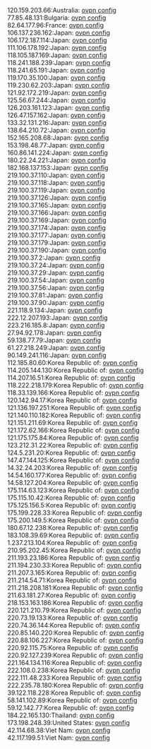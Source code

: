120.159.203.66:Australia: [ovpn config](vpn/120_159_203_66.ovpn)  
77.85.48.131:Bulgaria: [ovpn config](vpn/77_85_48_131.ovpn)  
82.64.177.96:France: [ovpn config](vpn/82_64_177_96.ovpn)  
106.137.236.162:Japan: [ovpn config](vpn/106_137_236_162.ovpn)  
106.172.187.114:Japan: [ovpn config](vpn/106_172_187_114.ovpn)  
111.106.178.192:Japan: [ovpn config](vpn/111_106_178_192.ovpn)  
118.105.187.169:Japan: [ovpn config](vpn/118_105_187_169.ovpn)  
118.241.188.239:Japan: [ovpn config](vpn/118_241_188_239.ovpn)  
118.241.65.191:Japan: [ovpn config](vpn/118_241_65_191.ovpn)  
119.170.35.100:Japan: [ovpn config](vpn/119_170_35_100.ovpn)  
119.230.62.203:Japan: [ovpn config](vpn/119_230_62_203.ovpn)  
121.92.172.219:Japan: [ovpn config](vpn/121_92_172_219.ovpn)  
125.56.67.244:Japan: [ovpn config](vpn/125_56_67_244.ovpn)  
126.203.161.123:Japan: [ovpn config](vpn/126_203_161_123.ovpn)  
126.47.157.162:Japan: [ovpn config](vpn/126_47_157_162.ovpn)  
133.32.131.216:Japan: [ovpn config](vpn/133_32_131_216.ovpn)  
138.64.210.72:Japan: [ovpn config](vpn/138_64_210_72.ovpn)  
152.165.208.68:Japan: [ovpn config](vpn/152_165_208_68.ovpn)  
153.198.48.77:Japan: [ovpn config](vpn/153_198_48_77.ovpn)  
160.86.141.224:Japan: [ovpn config](vpn/160_86_141_224.ovpn)  
180.22.24.221:Japan: [ovpn config](vpn/180_22_24_221.ovpn)  
182.168.137.153:Japan: [ovpn config](vpn/182_168_137_153.ovpn)  
219.100.37.110:Japan: [ovpn config](vpn/219_100_37_110.ovpn)  
219.100.37.118:Japan: [ovpn config](vpn/219_100_37_118.ovpn)  
219.100.37.119:Japan: [ovpn config](vpn/219_100_37_119.ovpn)  
219.100.37.126:Japan: [ovpn config](vpn/219_100_37_126.ovpn)  
219.100.37.165:Japan: [ovpn config](vpn/219_100_37_165.ovpn)  
219.100.37.166:Japan: [ovpn config](vpn/219_100_37_166.ovpn)  
219.100.37.169:Japan: [ovpn config](vpn/219_100_37_169.ovpn)  
219.100.37.174:Japan: [ovpn config](vpn/219_100_37_174.ovpn)  
219.100.37.177:Japan: [ovpn config](vpn/219_100_37_177.ovpn)  
219.100.37.179:Japan: [ovpn config](vpn/219_100_37_179.ovpn)  
219.100.37.190:Japan: [ovpn config](vpn/219_100_37_190.ovpn)  
219.100.37.2:Japan: [ovpn config](vpn/219_100_37_2.ovpn)  
219.100.37.24:Japan: [ovpn config](vpn/219_100_37_24.ovpn)  
219.100.37.29:Japan: [ovpn config](vpn/219_100_37_29.ovpn)  
219.100.37.54:Japan: [ovpn config](vpn/219_100_37_54.ovpn)  
219.100.37.56:Japan: [ovpn config](vpn/219_100_37_56.ovpn)  
219.100.37.81:Japan: [ovpn config](vpn/219_100_37_81.ovpn)  
219.100.37.90:Japan: [ovpn config](vpn/219_100_37_90.ovpn)  
221.118.9.134:Japan: [ovpn config](vpn/221_118_9_134.ovpn)  
222.12.207.193:Japan: [ovpn config](vpn/222_12_207_193.ovpn)  
223.216.185.8:Japan: [ovpn config](vpn/223_216_185_8.ovpn)  
27.94.92.178:Japan: [ovpn config](vpn/27_94_92_178.ovpn)  
59.138.77.79:Japan: [ovpn config](vpn/59_138_77_79.ovpn)  
61.27.218.249:Japan: [ovpn config](vpn/61_27_218_249.ovpn)  
90.149.241.116:Japan: [ovpn config](vpn/90_149_241_116.ovpn)  
112.185.80.60:Korea Republic of: [ovpn config](vpn/112_185_80_60.ovpn)  
114.205.144.130:Korea Republic of: [ovpn config](vpn/114_205_144_130.ovpn)  
114.207.16.51:Korea Republic of: [ovpn config](vpn/114_207_16_51.ovpn)  
118.222.218.179:Korea Republic of: [ovpn config](vpn/118_222_218_179.ovpn)  
118.33.139.166:Korea Republic of: [ovpn config](vpn/118_33_139_166.ovpn)  
120.142.94.17:Korea Republic of: [ovpn config](vpn/120_142_94_17.ovpn)  
121.136.197.251:Korea Republic of: [ovpn config](vpn/121_136_197_251.ovpn)  
121.140.110.182:Korea Republic of: [ovpn config](vpn/121_140_110_182.ovpn)  
121.151.211.69:Korea Republic of: [ovpn config](vpn/121_151_211_69.ovpn)  
121.172.62.166:Korea Republic of: [ovpn config](vpn/121_172_62_166.ovpn)  
121.175.175.84:Korea Republic of: [ovpn config](vpn/121_175_175_84.ovpn)  
123.212.31.22:Korea Republic of: [ovpn config](vpn/123_212_31_22.ovpn)  
124.5.231.20:Korea Republic of: [ovpn config](vpn/124_5_231_20.ovpn)  
147.47.144.125:Korea Republic of: [ovpn config](vpn/147_47_144_125.ovpn)  
14.32.24.203:Korea Republic of: [ovpn config](vpn/14_32_24_203.ovpn)  
14.54.160.177:Korea Republic of: [ovpn config](vpn/14_54_160_177.ovpn)  
14.58.127.204:Korea Republic of: [ovpn config](vpn/14_58_127_204.ovpn)  
175.114.63.123:Korea Republic of: [ovpn config](vpn/175_114_63_123.ovpn)  
175.115.10.42:Korea Republic of: [ovpn config](vpn/175_115_10_42.ovpn)  
175.125.156.5:Korea Republic of: [ovpn config](vpn/175_125_156_5.ovpn)  
175.199.228.33:Korea Republic of: [ovpn config](vpn/175_199_228_33.ovpn)  
175.200.149.5:Korea Republic of: [ovpn config](vpn/175_200_149_5.ovpn)  
180.67.12.238:Korea Republic of: [ovpn config](vpn/180_67_12_238.ovpn)  
183.108.39.69:Korea Republic of: [ovpn config](vpn/183_108_39_69.ovpn)  
1.237.213.104:Korea Republic of: [ovpn config](vpn/1_237_213_104.ovpn)  
210.95.202.45:Korea Republic of: [ovpn config](vpn/210_95_202_45.ovpn)  
211.193.23.186:Korea Republic of: [ovpn config](vpn/211_193_23_186.ovpn)  
211.194.230.33:Korea Republic of: [ovpn config](vpn/211_194_230_33.ovpn)  
211.207.3.165:Korea Republic of: [ovpn config](vpn/211_207_3_165.ovpn)  
211.214.54.71:Korea Republic of: [ovpn config](vpn/211_214_54_71.ovpn)  
211.218.208.181:Korea Republic of: [ovpn config](vpn/211_218_208_181.ovpn)  
211.63.181.27:Korea Republic of: [ovpn config](vpn/211_63_181_27.ovpn)  
218.153.163.186:Korea Republic of: [ovpn config](vpn/218_153_163_186.ovpn)  
220.121.210.79:Korea Republic of: [ovpn config](vpn/220_121_210_79.ovpn)  
220.73.19.133:Korea Republic of: [ovpn config](vpn/220_73_19_133.ovpn)  
220.74.36.144:Korea Republic of: [ovpn config](vpn/220_74_36_144.ovpn)  
220.85.140.220:Korea Republic of: [ovpn config](vpn/220_85_140_220.ovpn)  
220.88.106.227:Korea Republic of: [ovpn config](vpn/220_88_106_227.ovpn)  
220.92.115.75:Korea Republic of: [ovpn config](vpn/220_92_115_75.ovpn)  
220.92.127.239:Korea Republic of: [ovpn config](vpn/220_92_127_239.ovpn)  
221.164.134.116:Korea Republic of: [ovpn config](vpn/221_164_134_116.ovpn)  
222.108.0.238:Korea Republic of: [ovpn config](vpn/222_108_0_238.ovpn)  
222.111.48.233:Korea Republic of: [ovpn config](vpn/222_111_48_233.ovpn)  
222.235.78.180:Korea Republic of: [ovpn config](vpn/222_235_78_180.ovpn)  
39.122.118.228:Korea Republic of: [ovpn config](vpn/39_122_118_228.ovpn)  
58.141.102.89:Korea Republic of: [ovpn config](vpn/58_141_102_89.ovpn)  
59.12.142.77:Korea Republic of: [ovpn config](vpn/59_12_142_77.ovpn)  
184.22.165.130:Thailand: [ovpn config](vpn/184_22_165_130.ovpn)  
173.198.248.39:United States: [ovpn config](vpn/173_198_248_39.ovpn)  
42.114.68.38:Viet Nam: [ovpn config](vpn/42_114_68_38.ovpn)  
42.117.199.51:Viet Nam: [ovpn config](vpn/42_117_199_51.ovpn)  
